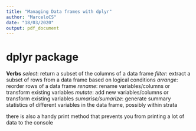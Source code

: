 ```yaml
---
title: "Managing Data frames with dplyr"
author: "MarceloCS"
date: "18/03/2020"
output: pdf_document
---
```

# dplyr package

**Verbs**
*select*: return a subset of the columns of a data frame
*filter*: extract a subset of rows from a data frame based on logical conditions
*arrange*: reorder rows of a data frame
*rename*: rename variables/columns or transform existing variables
*mutate*: add new variables/columns or transform existing variables
*sumarise/sumarize*: generate summary statistics of different variables in the data frame, possibly within strata

there is also a handy print method that prevents you from printing a lot of data to the console

